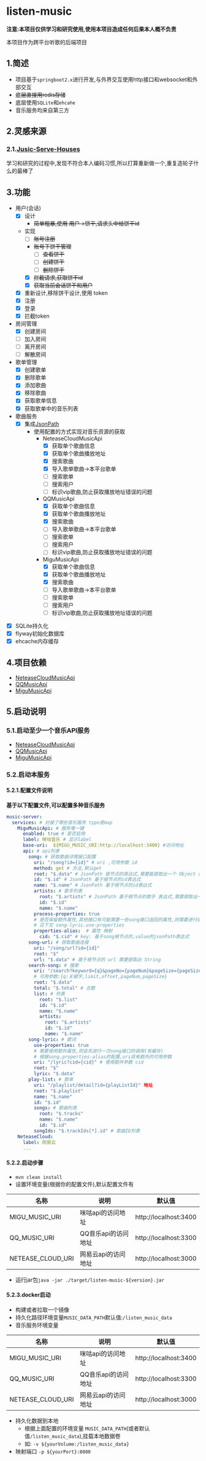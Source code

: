 # listen-music
**注意:本项目仅供学习和研究使用,使用本项目造成任何后果本人概不负责**

本项目作为跨平台听歌的后端项目


## 1.简述
* 项目基于`springboot2.x`进行开发,与外界交互使用http接口和websocket和外部交互
* ~~底层直接用redis存储~~
* 底层使用`SQLite`和`ehcahe`
* 音乐服务均来自第三方
## 2.灵感来源
### 2.1.[Jusic-Serve-Houses](https://github.com/JumpAlang/Jusic-Serve-Houses)
学习和研究的过程中,发现不符合本人编码习惯,所以打算重新做一个,重复造轮子什么的最棒了

## 3.功能
* 用户(会话)
  * [x] 设计
    * ~~简单粗暴,使用 用户->饼干,请求头中给饼干id~~
  * 实现
    *  [ ] ~~账号注册~~
    * ~~账号下饼干管理~~
      * [ ] ~~查看饼干~~
      * [ ] ~~创建饼干~~
      * [ ] ~~删除饼干~~
    * [x] ~~拦截请求,获取饼干id~~
    * [x] ~~获取当前会话饼干和用户~~
  * [x] 重新设计,移除饼干设计,使用 token
  * [x] 注册
  * [x] 登录
  * [x] 拦截token
* 房间管理
  * [x] 创建房间
  * [ ] 加入房间
  * [ ] 离开房间
  * [ ] 解散房间
* 歌单管理
  * [x] 创建歌单
  * [x] 删除歌单
  * [x] 添加歌曲
  * [x] 移除歌曲
  * [x] 获取歌单信息
  * [x] 获取歌单中的音乐列表
* 歌曲服务
  * [x] 集成[JsonPath](https://github.com/json-path/JsonPath)
    * 使用配置的方式实现对音乐资源的获取
      * NeteaseCloudMusicApi
        * [x] 获取单个歌曲信息
        * [x] 获取单个歌曲播放地址
        * [x] 搜索歌曲
        * [X] 导入歌单歌曲->本平台歌单
        * [ ] 搜索歌单
        * [ ] 搜索用户
        * [ ] 标识vip歌曲,防止获取播放地址错误的问题
      * QQMusicApi
        * [x] 获取单个歌曲信息
        * [x] 获取单个歌曲播放地址
        * [x] 搜索歌曲
        * [ ] 导入歌单歌曲->本平台歌单
        * [ ] 搜索歌单
        * [ ] 搜索用户
        * [ ] 标识vip歌曲,防止获取播放地址错误的问题
      * MiguMusicApi
        * [x] 获取单个歌曲信息
        * [x] 获取单个歌曲播放地址
        * [x] 搜索歌曲
        * [ ] 导入歌单歌曲->本平台歌单
        * [ ] 搜索歌单
        * [ ] 搜索用户
        * [ ] 标识vip歌曲,防止获取播放地址错误的问题
* [x] SQLite持久化
* [x] flyway初始化数据库
* [x] ehcache内存缓存
## 4.项目依赖
* [NeteaseCloudMusicApi](https://github.com/Binaryify/NeteaseCloudMusicApi)
* [QQMusicApi](https://github.com/jsososo/QQMusicApi)
* [MiguMusicApi](https://github.com/jsososo/MiguMusicApi)

## 5.启动说明
### 5.1.启动至少一个音乐API服务
* [NeteaseCloudMusicApi](https://github.com/Binaryify/NeteaseCloudMusicApi)
* [QQMusicApi](https://github.com/jsososo/QQMusicApi)
* [MiguMusicApi](https://github.com/jsososo/MiguMusicApi)
### 5.2.启动本服务
#### 5.2.1.配置文件说明
**基于以下配置文件,可以配置多种音乐服务**
```yaml
music-server:
  services: # 对接了哪些音乐服务 type是map
    MiguMusicApi: # 服务唯一键
      enabled: true # 是否启用
      label: 咪咕音乐 # 显示label
      base-uri:  ${MIGU_MUSIC_URI:http://localhost:3400} #访问地址
      api: # api列表
        song: # 获取歌曲详情接口配置
          uri: "/song?id={id}" # uri ,可用参数 id
          method: get # 方法,默认get
          root: "$.data" # JsonPath 根节点的表达式,需要能提取出一个 Object 而非 array
          id: "$.id" # JsonPath 基于根节点的id表达式
          name: "$.name" # JsonPath 基于根节点的id表达式
          artists: # 歌手列表 
            root: "$.artists" # JsonPath 基于根节点的歌手 表达式,需要提取出一个 array
            id: "$.id" 
            name: "$.name"
          process-properties: true 
          # 是否保留额外属性,其他接口有可能需要一些song接口返回的属性,则需要进行提取
          # 见下文 song-lyric.use-properties
          properties-alias:  # 属性 映射
            cid: "$.cid" # key: 基于song根节点的,value的jsonPath表达式
        song-url: # 获取歌曲连接
          uri: "/song/url?id={id}"
          root: "$"
          url: "$.data" # 基于根节点的 url 需要提取出 String
        search-song: # 搜索 
          uri: "/search?keyword={q}&pageNo={pageNum}&pageSize={pageSize}"
          # 可用参数:{q:关键字,limit,offset,pageNum,pageSize}
          root: "$.data"
          total: "$.total" # 总数
          list: # 列表
            root: "$.list"
            id: "$.id"
            name: "$.name"
            artists:
              root: "$.artists"
              id: "$.id"
              name: "$.name"
        song-lyric: # 歌词
          use-properties: true
          # 需要使用额外属性,则会先进行一次song接口的调用(有缓存)
          # 根据song.properties-alias的配置,uri具有额外的可用参数
          uri: "/lyric?cid={cid}" # 使用额外参数 cid 
          root: "$"
          lyric: "$.data"
        play-list: # 歌单
          uri: "/playlist/detail?id={playListId}" 地址
          root: "$.playlist" 
          name: "$.name"
          id: "$.id"
          songs: # 歌曲列表
            root: "$.tracks"
            name: "$.name"
            id: "$.id"
          songIds: "$.trackIds[*].id" # 歌曲ID列表
    NeteaseCloud:
      label: 网易云
      ...
```
#### 5.2.2.启动步骤
* `mvn clean install`
* 设置环境变量(根据你的配置文件),默认配置文件有

名称|说明|默认值
-|-|-
MIGU_MUSIC_URI|咪咕api的访问地址|http://localhost:3400
QQ_MUSIC_URI|QQ音乐api的访问地址|http://localhost:3300
NETEASE_CLOUD_URI|网易云api的访问地址|http://localhost:3000

* 运行jar包`java -jar ./target/listen-music-${version}.jar`

#### 5.2.3.docker启动

* 构建或者拉取一个镜像
* 持久化路径环境变量`MUSIC_DATA_PATH`默认值:`/listen_music_data`
* 音乐服务环境变量

名称|说明|默认值
-|-|-
MIGU_MUSIC_URI|咪咕api的访问地址|http://localhost:3400
QQ_MUSIC_URI|QQ音乐api的访问地址|http://localhost:3300
NETEASE_CLOUD_URI|网易云api的访问地址|http://localhost:3000

* 持久化数据到本地
  * 根据上面配置的环境变量 `MUSIC_DATA_PATH`(或者默认值`/listen_music_data`),挂载本地数据卷
  * 如: `-v ${yourVolume:/listen_music_data}`
* 映射端口 `-p ${yourPort}:8080`





